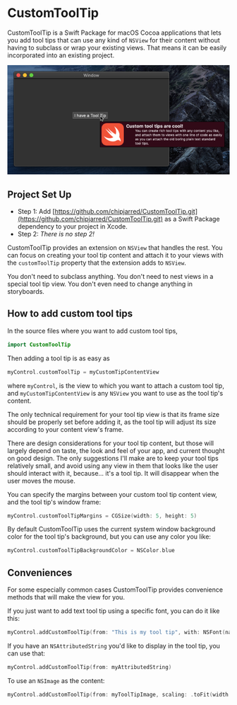 # CustomToolTip

CustomToolTip is a Swift Package for macOS Cocoa applications that lets you add tool tips that can use any kind of  `NSView` for their content without having to subclass or wrap your existing views.  That means it can be easily incorporated into an existing project.

![Screenshot](./Images/ScreenShot.png)

## Project Set Up

- Step 1: Add [https://github.com/chipjarred/CustomToolTip.git](https://github.com/chipjarred/CustomToolTip.git) as a Swift Package dependency to your project in Xcode.
- Step 2: *There is no step 2!*

CustomToolTip provides an extension on `NSView` that handles the rest.  You can focus on creating your tool tip content and attach it to your views with the `customToolTip` property that the extension adds to `NSView`.

You don't need to subclass anything. You don't need to nest views in a special tool tip view.  You don't even need to change anything in storyboards.  

## How to add custom tool tips

In the source files where you want to add custom tool tips, 

```swift
import CustomToolTip
```
Then adding a tool tip is as easy as

```swift
myControl.customToolTip = myCustomTipContentView
```
where `myControl`, is the view to which you want to attach a custom tool tip, and  `myCustomTipContentView` is any `NSView` you want to use as the tool tip's content.

The only technical requirement for your tool tip view is that its frame size should be properly set before adding it, as the tool tip will adjust its size according to your content view's frame.  

There are design considerations for your tool tip content, but those will largely depend on taste, the look and feel of your app, and current thought on good design.  The only suggestions I'll make are to keep your tool tips relatively small, and avoid using any view in them that looks like the user should interact with it, because... it's a tool tip.  It will disappear when the user moves the mouse.  

You can specify the margins between your custom tool tip content view, and the tool tip's window frame:

```swift
myControl.customToolTipMargins = CGSize(width: 5, height: 5)
```

By default CustomToolTip uses the current system window background color for the tool tip's background, but you can use any color you like:

```swift
myControl.customToolTipBackgroundColor = NSColor.blue
```

## Conveniences

For some especially common cases CustomToolTip provides convenience methods that will make the view for you.

If you just want to add text tool tip using a specific font, you can do it like this:

```swift
myControl.addCustomToolTip(from: "This is my tool tip", with: NSFont(name: "Chalkboard", size: 20))
```

If you have an `NSAttributedString` you'd like to display in the tool tip, you can use that:

```swift
myControl.addCustomToolTip(from: myAttributedString)
```

To use an `NSImage` as the content:

```swift
myControl.addCustomToolTip(from: myToolTipImage, scaling: .toFit(width: 50, height: 50))
```
